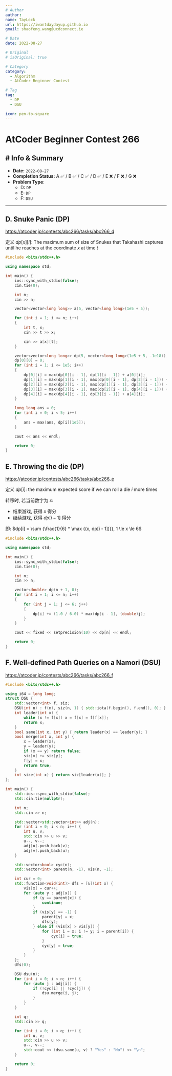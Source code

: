 ```yaml
---
# Author
author:
name: TayLock
url: https://iwantdaydayup.github.io
gmail: shaofeng.wang@ucdconnect.ie

# Date
date: 2022-08-27

# Original
# isOriginal: true

# Category
category:
  - Algorithm
  - AtCoder Beginner Contest

# Tag
tag:
  - DP
  - DSU

icon: pen-to-square
---
```


# AtCoder Beginner Contest 266

## # Info & Summary

- **Date:** `2022-08-27`
- **Completion Status:** A ✅ / B ✅ / C ✅ / D ✅ / E ❌ / F ❌ / G ❌
- **Problem Type**:
  - D: `DP`
  - E: `DP`
  - F: `DSU`

---

## D. Snuke Panic (DP)

<https://atcoder.jp/contests/abc266/tasks/abc266_d>

定义 $dp[x][i]$: The maximum sum of size of Snukes that Takahashi captures until he reaches at the coordinate $x$ at time $t$

```cpp
#include <bits/stdc++.h>

using namespace std;

int main() {
    ios::sync_with_stdio(false);
    cin.tie(0);

    int n;
    cin >> n;

    vector<vector<long long>> a(5, vector<long long>(1e5 + 5));

    for (int i = 1; i <= n; i++)
    {
        int t, x;
        cin >> t >> x;

        cin >> a[x][t];
    }

    vector<vector<long long>> dp(5, vector<long long>(1e5 + 5, -1e18));
    dp[0][0] = 0;
    for (int i = 1; i <= 1e5; i++)
    {
        dp[0][i] = max(dp[0][i - 1], dp[1][i - 1]) + a[0][i];
        dp[1][i] = max(dp[1][i - 1], max(dp[0][i - 1], dp[2][i - 1])) + a[1][i];
        dp[2][i] = max(dp[2][i - 1], max(dp[1][i - 1], dp[3][i - 1])) + a[2][i];
        dp[3][i] = max(dp[3][i - 1], max(dp[2][i - 1], dp[4][i - 1])) + a[3][i];
        dp[4][i] = max(dp[4][i - 1], dp[3][i - 1]) + a[4][i];
    }

    long long ans = 0;
    for (int i = 0; i < 5; i++)
    {
        ans = max(ans, dp[i][1e5]);
    }

    cout << ans << endl;

    return 0;
}
```

## E. Throwing the die (DP)

<https://atcoder.jp/contests/abc266/tasks/abc266_e>

定义 $dp[i]$: the maximum expected score if we can roll a die $i$ more times

转移时, 若当前数字为 $x$:

- 结束游戏, 获得 $x$ 得分
- 继续游戏, 获得 $dp[i - 1]$ 得分

即: $dp[i] = \sum {\frac{1}{6} * \max {(x, dp[i - 1])}}, 1 \le x \le 6$

```cpp
#include <bits/stdc++.h>

using namespace std;

int main() {
    ios::sync_with_stdio(false);
    cin.tie(0);

    int n;
    cin >> n;

    vector<double> dp(n + 1, 0);
    for (int i = 1; i <= n; i++)
    {
        for (int j = 1; j <= 6; j++)
        {
            dp[i] += (1.0 / 6.0) * max(dp[i - 1], (double)j);
        }
    }

    cout << fixed << setprecision(10) << dp[n] << endl;

    return 0;
}
```

## F. Well-defined Path Queries on a Namori (DSU)

<https://atcoder.jp/contests/abc266/tasks/abc266_f>

```cpp
#include <bits/stdc++.h>

using i64 = long long;
struct DSU {
    std::vector<int> f, siz;
    DSU(int n) : f(n), siz(n, 1) { std::iota(f.begin(), f.end(), 0); }
    int leader(int x) {
        while (x != f[x]) x = f[x] = f[f[x]];
        return x;
    }
    bool same(int x, int y) { return leader(x) == leader(y); }
    bool merge(int x, int y) {
        x = leader(x);
        y = leader(y);
        if (x == y) return false;
        siz[x] += siz[y];
        f[y] = x;
        return true;
    }
    int size(int x) { return siz[leader(x)]; }
};

int main() {
    std::ios::sync_with_stdio(false);
    std::cin.tie(nullptr);

    int n;
    std::cin >> n;

    std::vector<std::vector<int>> adj(n);
    for (int i = 0; i < n; i++) {
        int u, v;
        std::cin >> u >> v;
        u--, v--;
        adj[u].push_back(v);
        adj[v].push_back(u);
    }

    std::vector<bool> cyc(n);
    std::vector<int> parent(n, -1), vis(n, -1);

    int cur = 0;
    std::function<void(int)> dfs = [&](int x) {
        vis[x] = cur++;
        for (auto y : adj[x]) {
            if (y == parent[x]) {
                continue;
            }
            if (vis[y] == -1) {
                parent[y] = x;
                dfs(y);
            } else if (vis[x] > vis[y]) {
                for (int i = x; i != y; i = parent[i]) {
                    cyc[i] = true;
                }
                cyc[y] = true;
            }
        }
    };
    dfs(0);

    DSU dsu(n);
    for (int i = 0; i < n; i++) {
        for (auto j : adj[i]) {
            if (!cyc[i] || !cyc[j]) {
                dsu.merge(i, j);
            }
        }
    }

    int q;
    std::cin >> q;

    for (int i = 0; i < q; i++) {
        int u, v;
        std::cin >> u >> v;
        u--, v--;
        std::cout << (dsu.same(u, v) ? "Yes" : "No") << "\n";
    }

    return 0;
}

```
